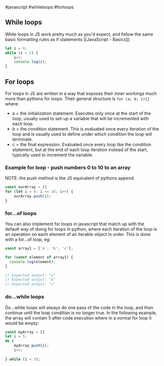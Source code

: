 #javascript #whileloops #forloops 

## While loops
While loops in JS work pretty much as you'd expect, and follow the same basic formatting rules as  if statements [[JavaScript - Basics]]:
```js
let i = 0;
while (i < 5) {
	i++;
	console.log(i);
}
```

## For loops
For loops in JS are written in a way that exposes their inner workings much more than pythons for loops. Their general structure is `for (a; b; c){}` where:
- a = the initialization statement. Executes only once at the start of the loop, usually used to set-up a variable that will be incremented with each loop.
- b = the condition statement. This is evaluated once every iteration of the loop and is usually used to define under which condition the loop will terminate.
- c = the final expression. Evaluated once every loop like the condition statement, but at the end of each loop iteration instead of the start, typically used to increment the variable.

### Example for loop - push  numbers 0 to 10 to an array
NOTE: the push method is the JS equivalent of pythons append.
```js
const ourArray = []
for (let i = 0; i <= 10; i++) {
	ourArray.push(i);
}
```

### for...of loops
You can also implement for loops in javascript that match up with the default way of doing for loops in python, where each iteration of the loop is an operation on each element of an iterable object in order. This is done with a for...of loop, eg:
```js
const array1 = ['a', 'b', 'c'];

for (const element of array1) {
  console.log(element);
}

// Expected output: "a"
// Expected output: "b"
// Expected output: "c"
```

### do...while loops
Do...while loops will always do one pass of the code in the loop, and then continue until the loop condition is no longer true.
In the following example, the array will contain 5 after code execution where in  a normal for loop it would be empty:
```js
const myArray = []
let i = 5;
do {
	myArray.push(i);
	i++;
	
} while (i < 5);
```
